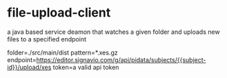 # file-upload-client
a java based service deamon that watches a given folder and uploads new files to a specified endpoint


folder=./src/main/dist
pattern=*.xes.gz
endpoint=https://editor.signavio.com/g/api/pidata/subjects/{{subject-id}}/upload/xes
token=a valid api token